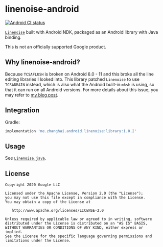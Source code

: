 # linenoise-android

[![Android CI status](https://github.com/zhanghai/linenoise-android/workflows/Android%20CI/badge.svg)](https://github.com/zhanghai/linenoise-android/actions)

[`Linenoise`](https://github.com/antirez/linenoise) built with Android NDK, packaged as an Android library with Java binding.

This is not an officially supported Google product.

## Why linenoise-android?

Because `TCSAFLUSH` is broken on Android 8.0 - 11 and this broke all the line editing libraries I looked into. This library patched `Linenoise` to use `TCSADRAIN` instead, which is also what the Android bulit-in `mksh` is using, so that it can run on all Android versions. For more details about this issue, you may refer to [my blog post](https://blog.zhanghai.me/fixing-line-editing-on-android-8-0/).

## Integration

Gradle:

```gradle
implementation 'me.zhanghai.android.linenoise:library:1.0.2'
```

## Usage

See [`Linenoise.java`](library/src/main/java/me/zhanghai/android/linenoise/Linenoise.java).

## License

    Copyright 2020 Google LLC

    Licensed under the Apache License, Version 2.0 (the "License");
    you may not use this file except in compliance with the License.
    You may obtain a copy of the License at

       http://www.apache.org/licenses/LICENSE-2.0

    Unless required by applicable law or agreed to in writing, software
    distributed under the License is distributed on an "AS IS" BASIS,
    WITHOUT WARRANTIES OR CONDITIONS OF ANY KIND, either express or implied.
    See the License for the specific language governing permissions and
    limitations under the License.
